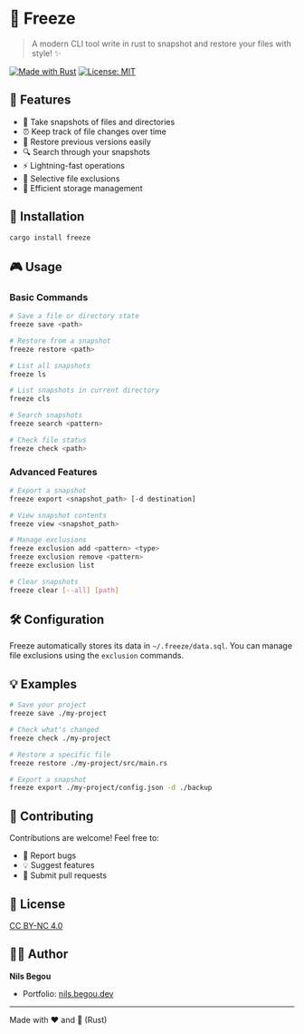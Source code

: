 # 🧊 Freeze

> A modern CLI tool write in rust to snapshot and restore your files with style! ✨

[![Made with Rust](https://img.shields.io/badge/Made%20with-Rust-orange.svg)](https://www.rust-lang.org/)
[![License: MIT](https://img.shields.io/badge/License-MIT-yellow.svg)](https://opensource.org/licenses/MIT)

## 🌟 Features

- 📸 Take snapshots of files and directories
- ⏰ Keep track of file changes over time
- 🔄 Restore previous versions easily
- 🔍 Search through your snapshots
- ⚡ Lightning-fast operations
- 🎯 Selective file exclusions
- 💾 Efficient storage management

## 🚀 Installation

```bash
cargo install freeze
```

## 🎮 Usage

### Basic Commands

```bash
# Save a file or directory state
freeze save <path>

# Restore from a snapshot
freeze restore <path>

# List all snapshots
freeze ls

# List snapshots in current directory
freeze cls

# Search snapshots
freeze search <pattern>

# Check file status
freeze check <path>
```

### Advanced Features

```bash
# Export a snapshot
freeze export <snapshot_path> [-d destination]

# View snapshot contents
freeze view <snapshot_path>

# Manage exclusions
freeze exclusion add <pattern> <type>
freeze exclusion remove <pattern>
freeze exclusion list

# Clear snapshots
freeze clear [--all] [path]
```

## 🛠️ Configuration

Freeze automatically stores its data in `~/.freeze/data.sql`. You can manage file exclusions using the `exclusion` commands.

## 💡 Examples

```bash
# Save your project
freeze save ./my-project

# Check what's changed
freeze check ./my-project

# Restore a specific file
freeze restore ./my-project/src/main.rs

# Export a snapshot
freeze export ./my-project/config.json -d ./backup
```

## 🤝 Contributing

Contributions are welcome! Feel free to:
- 🐛 Report bugs
- 💡 Suggest features
- 🔧 Submit pull requests

## 📝 License

[CC BY-NC 4.0](https://creativecommons.org/licenses/by-nc/4.0/)

## 👨‍💻 Author

**Nils Begou**
- Portfolio: [nils.begou.dev](https://nils.begou.dev)

---

Made with ❤️ and 🦀 (Rust)


